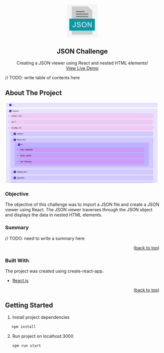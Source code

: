 <div id="top"></div>
<p align="center">
    <img src="src/img/json.png" width="100px"/>
</p>
  <h2 align="center">JSON Challenge</h2>

  <p align="center">
    Creating a JSON viewer using React and nested HTML elements!
    <br />
    <a href="https://gt1990.github.io/json_challenge/" target="_blank" >View Live Demo</a>
  </p>
</div>

<!-- TABLE OF CONTENTS -->

// TODO: write table of contents here

<!-- ABOUT THE PROJECT -->

## About The Project

![JSON Challenge Screen Shot](src/img/screenShot.png)

### Objective

The objective of this challenge was to import a JSON file and create a JSON viewer using React. The JSON viewer traverses through the JSON object and displays the data in nested HTML elements.

### Summary

// TODO: need to write a summary here

<p align="right">(<a href="#top">back to top</a>)</p>

### Built With

The project was created using create-react-app.

- [React.js](https://reactjs.org/)

<p align="right">(<a href="#top">back to top</a>)</p>

<!-- GETTING STARTED -->

## Getting Started

1. Install project dependencies

```sh
   npm install
```

2. Run project on localhost:3000

   ```sh
   npm run start
   ```
